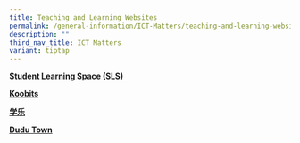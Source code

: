 ```yaml
---
title: Teaching and Learning Websites
permalink: /general-information/ICT-Matters/teaching-and-learning-websites/
description: ""
third_nav_title: ICT Matters
variant: tiptap
---
```

<p><strong><a href="https://vle.learning.moe.edu.sg/" rel="noopener noreferrer nofollow" target="_blank">Student Learning Space (SLS)</a></strong>
</p>
<p><strong><a href="https://problemsums.koobits.com/" rel="noopener noreferrer nofollow" target="_blank">Koobits</a></strong>
</p>
<p><strong><a href="https://iwant2study.org/taskmeisterx/index.php/interactive-resources/mother-tongue-languages/chinese/136-xuele-ministry-of-education/" rel="noopener noreferrer nofollow" target="_blank">学乐</a></strong>
</p>
<p><strong><a href="http://go.dudu.town/cos/o.x?c=/ca4_dd/user&amp;func=login" rel="noopener noreferrer nofollow" target="_blank">Dudu Town</a></strong>
</p>
